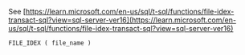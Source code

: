 See [https://learn.microsoft.com/en-us/sql/t-sql/functions/file-idex-transact-sql?view=sql-server-ver16](https://learn.microsoft.com/en-us/sql/t-sql/functions/file-idex-transact-sql?view=sql-server-ver16)
```
FILE_IDEX ( file_name )
```
